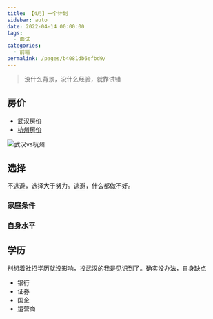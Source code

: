 ```yaml
---
title: 【4月】一个计划
sidebar: auto
date: 2022-04-14 00:00:00
tags: 
  - 面试
categories: 
  - 前端
permalink: /pages/b4081db6efbd9/
---
```


> 没什么背景，没什么经验，就靠试错


<!-- more --> 

## 房价

- [武汉房价](https://fangjia.fang.com/wuhan/)
- [杭州房价](https://fangjia.fang.com/hz/)

![武汉vs杭州](https://p1-juejin.byteimg.com/tos-cn-i-k3u1fbpfcp/ccedaa28acaf4fffa756815f848ff5cc~tplv-k3u1fbpfcp-watermark.image?)


## 选择

不逃避，选择大于努力。逃避，什么都做不好。

### 家庭条件

### 自身水平

## 学历

别想着社招学历就没影响，投武汉的我是见识到了。确实没办法，自身缺点
- 银行
- 证券
- 国企
- 运营商